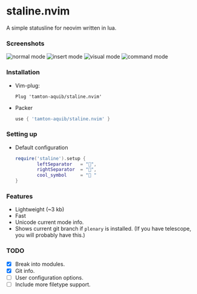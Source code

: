 # staline.nvim
A simple statusline for neovim written in lua.

### Screenshots
![normal mode](https://i.imgur.com/1gXX22o.png)
![insert mode](https://i.imgur.com/0bP6y0S.png)
![visual mode](https://i.imgur.com/v1sejC8.png)
![command mode](https://i.imgur.com/TD9CGJ6.png)


### Installation
* Vim-plug:
    ```vim
    Plug 'tamton-aquib/staline.nvim'
    ```
* Packer
    ```lua
    use { 'tamton-aquib/staline.nvim' }
    ```

### Setting up

* Default configuration
    ```lua
    require('staline').setup {
            leftSeparator   = "",
            rightSeparator  = "",
            cool_symbol     = " "
    }
    ```

### Features
* Lightweight (~3 kb)
* Fast
* Unicode current mode info.
* Shows current git branch if `plenary` is installed. (If you have telescope, you will probably have this.)

### TODO

- [x] Break into modules.
- [x] Git info.
- [ ] User configuration options.
- [ ] Include more filetype support.
